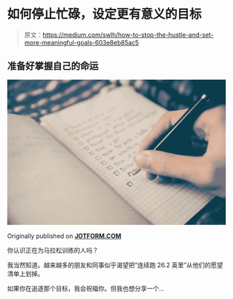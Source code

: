 # 如何停止忙碌，设定更有意义的目标

> 原文：<https://medium.com/swlh/how-to-stop-the-hustle-and-set-more-meaningful-goals-603e8eb85ac5>

## 准备好掌握自己的命运

![](img/5322fc03f1e1af5bd14aa48155587767.png)

Originally published on [**JOTFORM.COM**](http://jotform.com)

你认识正在为马拉松训练的人吗？

我当然知道。越来越多的朋友和同事似乎渴望把“连续跑 26.2 英里”从他们的愿望清单上划掉。

如果你在追逐那个目标，我会祝福你。但我也想分享一个…